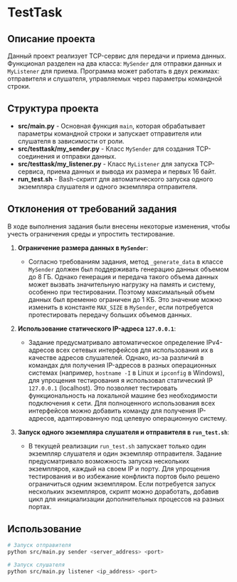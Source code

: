 # TestTask

## Описание проекта

Данный проект реализует TCP-сервис для передачи и приема данных. Функционал разделен на два класса: `MySender` для отправки данных и `MyListener` для приема. Программа может работать в двух режимах: отправителя и слушателя, управляемых через параметры командной строки.

## Структура проекта

- **src/main.py** - Основная функция `main`, которая обрабатывает параметры командной строки и запускает отправителя или слушателя в зависимости от роли.
- **src/testtask/my_sender.py** - Класс `MySender` для создания TCP-соединения и отправки данных.
- **src/testtask/my_listener.py** - Класс `MyListener` для запуска TCP-сервиса, приема данных и вывода их размера и первых 16 байт.
- **run_test.sh** - Bash-скрипт для автоматического запуска одного экземпляра слушателя и одного экземпляра отправителя.


## Отклонения от требований задания

В ходе выполнения задания были внесены некоторые изменения, чтобы учесть ограничения среды и упростить тестирование. 

1. **Ограничение размера данных в `MySender`**:
   - Согласно требованиям задания, метод `_generate_data` в классе `MySender` должен был поддерживать генерацию данных объемом до 8 ГБ. Однако генерация и передача такого объема данных может вызвать значительную нагрузку на память и систему, особенно при тестировании. Поэтому максимальный объем данных был временно ограничен до 1 КБ. Это значение можно изменить в константе `MAX_SIZE` в `MySender`, если потребуется протестировать передачу больших объемов данных.

2. **Использование статического IP-адреса `127.0.0.1`**:
   - Задание предусматривало автоматическое определение IPv4-адресов всех сетевых интерфейсов для использования их в качестве адресов слушателей. Однако, из-за различий в командах для получения IP-адресов в разных операционных системах (например, `hostname -I` в Linux и `ipconfig` в Windows), для упрощения тестирования я использовал статический IP `127.0.0.1` (localhost). Это позволяет тестировать функциональность на локальной машине без необходимости подключения к сети. Для полноценного использования всех интерфейсов можно добавить команду для получения IP-адресов, адаптированную под целевую операционную систему.
  
3. **Запуск одного экземпляра слушателя и отправителя в `run_test.sh`**:
   - В текущей реализации `run_test.sh` запускает только один экземпляр слушателя и один экземпляр отправителя. Задание предусматривало возможность запуска нескольких экземпляров, каждый на своем IP и порту. Для упрощения тестирования и во избежание конфликта портов было решено ограничиться одним экземпляром. Если потребуется запуск нескольких экземпляров, скрипт можно доработать, добавив цикл для инициализации дополнительных процессов на разных портах.

## Использование

```bash
# Запуск отправителя
python src/main.py sender <server_address> <port>

# Запуск слушателя
python src/main.py listener <ip_address> <port>
